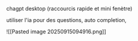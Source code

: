 chagpt desktop (raccourcis rapide et mini fenètre)

utiliser l'ia pour des questions, auto completion, 

![[Pasted image 20250915094916.png]]


